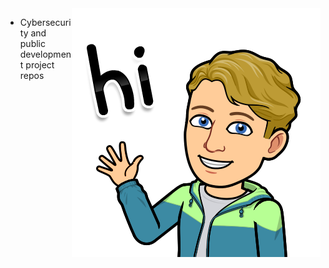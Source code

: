 <img src="https://github.com/rolla-cluster/rolla-cluster/blob/main/Image%20from%20iOS.png?raw=true" align="right">

- Cybersecurity and public development project repos
<!---
rolla-cluster/rolla-cluster is a ✨ special ✨ repository because its `README.md` (this file) appears on your GitHub profile.
You can click the Preview link to take a look at your changes.
--->
